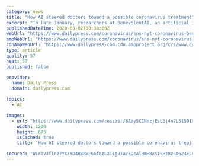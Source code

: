 ```yaml
---
category: news
title: "How AI steered doctors toward a possible coronavirus treatment"
excerpt: "In late January, researchers at BenevolentAI, an artificial intelligence startup in central London, turned their attention to the coronavirus."
publishedDateTime: 2020-05-02T00:30:00Z
webUrl: "https://www.dailypress.com/coronavirus/sns-nyt-coronavirus-benevolentai-baricitinib-artificial-intelligence-20200501-2dea7htkqfbmjf3wjubgjikicy-story.html"
ampWebUrl: "https://www.dailypress.com/coronavirus/sns-nyt-coronavirus-benevolentai-baricitinib-artificial-intelligence-20200501-2dea7htkqfbmjf3wjubgjikicy-story.html?outputType=amp"
cdnAmpWebUrl: "https://www-dailypress-com.cdn.ampproject.org/c/s/www.dailypress.com/coronavirus/sns-nyt-coronavirus-benevolentai-baricitinib-artificial-intelligence-20200501-2dea7htkqfbmjf3wjubgjikicy-story.html?outputType=amp"
type: article
quality: 57
heat: 57
published: false

provider:
  name: Daily Press
  domain: dailypress.com

topics:
  - AI

images:
  - url: "https://www.dailypress.com/resizer/6Aay5C1NmzjEsL3j4n7L5159I8I=/1200x0/top/arc-anglerfish-arc2-prod-tronc.s3.amazonaws.com/public/VXCLC4OV4VFR5G3D6QI33BXU4Q.jpg"
    width: 1200
    height: 675
    isCached: true
    title: "How AI steered doctors toward a possible coronavirus treatment"

secured: "WIrbVJfin27YX/YD4BxRxFGGfqzLXIIg9Ia/kQcAlHmH8xsI5Ht8z3o624ECP6oAA1kv48HulWpdodBoT7zZrY2BH7zRSUOq+B9vAMK2FvVIE3a24unZw7219F8iywE2LBXLCoxUlcWQrXrqiEDXuNddPpMT/ka1ZerN/oeCer7GmY0OkMLNTBIKpWTtZpcgo0EtB2Kch2ZUALkNs7BVDzeZNxJx56gq3NgvU219PSRUtIACyegxhGPzBfqMkVlYvhZyCwogcCMpJ3pvPJPvnDlaQ0idtrBqrR5UXFQ0HweRuMaMDA7kVwEXMjgp4bgCkZGKa4q7jAnt5ru2tiujNqudqKhk+xG1+Qo+/4HmsjI+veXVfqNerewzGo9Qm+4AseqpVauWf7+G5IxCZ7UZE7qJZpNPsuqxgipynjkwh7ZM01+1DmCxnjXBIeIVf1zZiDox3aQMuPkE1GOY2URvKvu4UQQ0UrP1Q6P/cs7cZ2s=;2JkvlXABodFgHO+tIWtiXA=="
---
```


